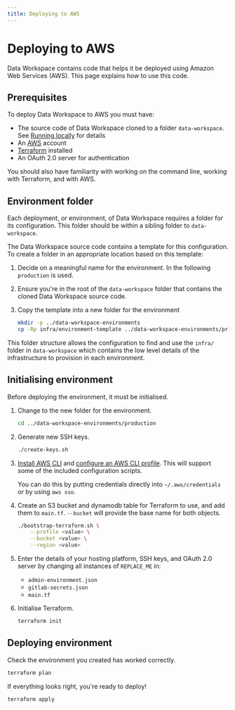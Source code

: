 ```yaml
---
title: Deploying to AWS
---
```

# Deploying to AWS

Data Workspace contains code that helps it be deployed using Amazon Web Services (AWS). This page explains how to use this code.


## Prerequisites

To deploy Data Workspace to AWS you must have:

- The source code of Data Workspace cloned to a folder `data-workspace`. See [Running locally](../development/running-locally.md) for details
- An [AWS](https://aws.amazon.com/) account
- [Terraform](https://developer.hashicorp.com/terraform/) installed
- An OAuth 2.0 server for authentication

You should also have familiarity with working on the command line, working with Terraform, and with AWS.


## Environment folder

Each deployment, or environment, of Data Workspace requires a folder for its configuration. This folder should be within a sibling folder to `data-workspace`.

The Data Workspace source code contains a template for this configuration. To create a folder in an appropriate location based on this template:

1. Decide on a meaningful name for the environment. In the following `production` is used.

2. Ensure you're in the root of the `data-workspace` folder that contains the cloned Data Workspace source code.

3. Copy the template into a new folder for the environment

    ```bash
    mkdir -p ../data-workspace-environments
    cp -Rp infra/environment-template ../data-workspace-environments/production
    ```

This folder structure allows the configuration to find and use the `infra/` folder in `data-workspace` which contains the low level details of the infrastructure to provision in each environment.


## Initialising environment

Before deploying the environment, it must be initialised.


1. Change to the new folder for the environment.

    ```bash
    cd ../data-workspace-environments/production
    ```

2. Generate new SSH keys.

    ```bash
    ./create-keys.sh
    ```

3. [Install AWS CLI](https://docs.aws.amazon.com/cli/latest/userguide/getting-started-install.html) and [configure an AWS CLI profile](https://docs.aws.amazon.com/toolkit-for-visual-studio/latest/user-guide/keys-profiles-credentials.html). This will support some of the included configuration scripts.

    You can do this by putting credentials directly into `~/.aws/credentials` or by using `aws sso`.

4. Create an S3 bucket and dynamodb table for Terraform to use, and add them to `main.tf`. `--bucket` will provide the base name for both objects.

    ```bash
    ./bootstrap-terraform.sh \
        --profile <value> \
        --bucket <value> \
        --region <value>
    ```

5. Enter the details of your hosting platform, SSH keys, and OAuth 2.0 server by changing all instances of `REPLACE_ME` in:

    * `admin-environment.json`
    * `gitlab-secrets.json`
    * `main.tf`

6. Initialise Terraform.

    ```bash
    terraform init
    ```


## Deploying environment

Check the environment you created has worked correctly.

```bash
terraform plan
```

If everything looks right, you're ready to deploy!

```bash
terraform apply
```
